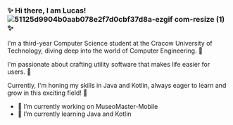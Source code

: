 ### ✨ Hi there, I am Lucas!  ![51125d9904b0aab078e2f7d0cbf37d8a-ezgif com-resize (1)](https://github.com/LukaszKrolicki/LukaszKrolicki/assets/54467678/9f469b11-830d-46d8-aa05-6ba2f141c783) ✨
I'm a third-year Computer Science student at the Cracow University of Technology, diving deep into the world of Computer Engineering.  :european_post_office:


I'm passionate about crafting utility software that makes life easier for users. :iphone:


Currently, I'm honing my skills in Java and Kotlin, always eager to learn and grow in this exciting field! 🚀


- 🔭 I’m currently working on MuseoMaster-Mobile
- 🌱 I’m currently learning Java and Kotlin
<!--
**LukaszKrolicki/LukaszKrolicki** is a ✨ _special_ ✨ repository because its `README.md`![Uploading 51125d9904b0aab078e2f7d0cbf37d8a.gif…]()
 (this file) appears on your GitHub profile.

Here are some ideas to get you started:

- 🔭 I’m currently working on ...
- 🌱 I’m currently learning ...
- 👯 I’m looking to collaborate on ...
- 🤔 I’m looking for help with ...
- 💬 Ask me about ...
- 📫 How to reach me: ...
- 😄 Pronouns: ...
- ⚡ Fun fact: ...
-->
